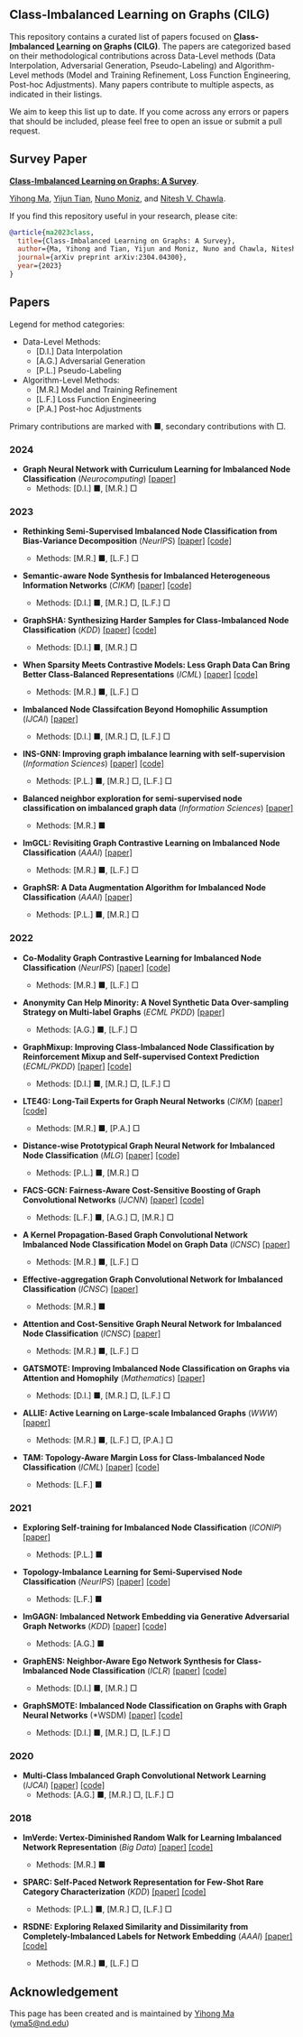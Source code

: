 ## Class-Imbalanced Learning on Graphs (CILG)

This repository contains a curated list of papers focused on **<u>C</u>lass-<u>I</u>mbalanced <u>L</u>earning on <u>G</u>raphs (CILG)**. The papers are categorized based on their methodological contributions across Data-Level methods (Data Interpolation, Adversarial Generation, Pseudo-Labeling) and Algorithm-Level methods (Model and Training Refinement, Loss Function Engineering, Post-hoc Adjustments). Many papers contribute to multiple aspects, as indicated in their listings.

We aim to keep this list up to date. If you come across any errors or papers that should be included, please feel free to open an issue or submit a pull request.

## Survey Paper

[**Class-Imbalanced Learning on Graphs: A Survey**](https://arxiv.org/pdf/2304.04300). 

[Yihong Ma](https://yihongma.github.io/), [Yijun Tian](http://tianyijun.com/), [Nuno Moniz](https://www.dcc.fc.up.pt/~nmoniz/), and [Nitesh V. Chawla](https://niteshchawla.nd.edu/).

If you find this repository useful in your research, please cite:
```bibtex
@article{ma2023class,
  title={Class-Imbalanced Learning on Graphs: A Survey},
  author={Ma, Yihong and Tian, Yijun and Moniz, Nuno and Chawla, Nitesh V},
  journal={arXiv preprint arXiv:2304.04300},
  year={2023}
}
```

## Papers

Legend for method categories:
- Data-Level Methods:
  - [D.I.] Data Interpolation
  - [A.G.] Adversarial Generation
  - [P.L.] Pseudo-Labeling
- Algorithm-Level Methods:
  - [M.R.] Model and Training Refinement
  - [L.F.] Loss Function Engineering
  - [P.A.] Post-hoc Adjustments

Primary contributions are marked with ■, secondary contributions with □.

### 2024
* **Graph Neural Network with Curriculum Learning for Imbalanced Node Classification** (*Neurocomputing*) [[paper]](https://arxiv.org/pdf/2202.02529.pdf)
  * Methods: [D.I.] ■, [M.R.] □

### 2023

* **Rethinking Semi-Supervised Imbalanced Node Classification from Bias-Variance Decomposition** (*NeurIPS*) [[paper]](https://arxiv.org/pdf/2310.18765.pdf) [[code]](https://github.com/yanliang3612/ReVar)
  * Methods: [M.R.] ■, [L.F.] □

* **Semantic-aware Node Synthesis for Imbalanced Heterogeneous Information Networks** (*CIKM*) [[paper]](https://arxiv.org/pdf/2302.14061.pdf) [[code]](https://github.com/XYGaoG/SNS)
  * Methods: [D.I.] ■, [M.R.] □, [L.F.] □

* **GraphSHA: Synthesizing Harder Samples for Class-Imbalanced Node Classification** (*KDD*) [[paper]](https://arxiv.org/pdf/2306.09612.pdf) [[code]](https://github.com/wenzhilics/GraphSHA)
  * Methods: [D.I.] ■, [M.R.] □

* **When Sparsity Meets Contrastive Models: Less Graph Data Can Bring Better Class-Balanced Representations** (*ICML*) [[paper]](https://proceedings.mlr.press/v202/zhang23o/zhang23o.pdf) [[code]](https://www.dropbox.com/sh/8jaq9zekzl3khni/AAA0kNDs_UMxj4YbTEKKyiXna?dl=0)
  * Methods: [M.R.] ■, [L.F.] □

* **Imbalanced Node Classifcation Beyond Homophilic Assumption** (*IJCAI*) [[paper]](https://www.ijcai.org/proceedings/2023/0848.pdf)
  * Methods: [D.I.] ■, [M.R.] □, [L.F.] □

* **INS-GNN: Improving graph imbalance learning with self-supervision** (*Information Sciences*) [[paper]](https://www.sciencedirect.com/science/article/abs/pii/S0020025523005042) [[code]](https://github.com/juanxin/INS-GNN)
  * Methods: [P.L.] ■, [M.R.] □, [L.F.] □

* **Balanced neighbor exploration for semi-supervised node classification on imbalanced graph data** (*Information Sciences*) [[paper]](https://www.sciencedirect.com/science/article/abs/pii/S0020025523002529)
  * Methods: [M.R.] ■

* **ImGCL: Revisiting Graph Contrastive Learning on Imbalanced Node Classification** (*AAAI*) [[paper]](https://ojs.aaai.org/index.php/AAAI/article/view/26319/26091)
  * Methods: [M.R.] ■, [L.F.] □

* **GraphSR: A Data Augmentation Algorithm for Imbalanced Node Classification** (*AAAI*) [[paper]](https://ojs.aaai.org/index.php/AAAI/article/view/25622/25394)
  * Methods: [P.L.] ■, [M.R.] □

### 2022

* **Co-Modality Graph Contrastive Learning for Imbalanced Node Classification** (*NeurIPS*) [[paper]](https://openreview.net/pdf?id=f_kvHrM4Q0) [[code]](https://github.com/graphprojects/CM-GCL)
  * Methods: [M.R.] ■, [L.F.] □

* **Anonymity Can Help Minority: A Novel Synthetic Data Over-sampling Strategy on Multi-label Graphs** (*ECML PKDD*) [[paper]](https://2022.ecmlpkdd.org/wp-content/uploads/2022/09/sub_1027.pdf)
  * Methods: [A.G.] ■, [L.F.] □

* **GraphMixup: Improving Class-Imbalanced Node Classification by Reinforcement Mixup and Self-supervised Context Prediction** (*ECML/PKDD*) [[paper]](https://2022.ecmlpkdd.org/wp-content/uploads/2022/09/sub_375.pdf) [[code]](https://github.com/LirongWu/GraphMixup)
  * Methods: [D.I.] ■, [M.R.] □, [L.F.] □

* **LTE4G: Long-Tail Experts for Graph Neural Networks** (*CIKM*) [[paper]](https://arxiv.org/pdf/2208.10205.pdf) [[code]](https://github.com/SukwonYun/LTE4G)
  * Methods: [M.R.] ■, [P.A.] □

* **Distance-wise Prototypical Graph Neural Network for Imbalanced Node Classification** (*MLG*) [[paper]](http://www.mlgworkshop.org/2022/papers/MLG22_paper_6707.pdf) [[code]](https://github.com/YuWVandy/DPGNN)
  * Methods: [P.L.] ■, [M.R.] □

* **FACS-GCN: Fairness-Aware Cost-Sensitive Boosting of Graph Convolutional Networks** (*IJCNN*) [[paper]](https://www.cse.msu.edu/~ptan/papers/FACS-GCN.pdf) [[code]](https://github.com/frsantosp/FACS-GCN)
  * Methods: [L.F.] ■, [A.G.] □, [M.R.] □

* **A Kernel Propagation-Based Graph Convolutional Network Imbalanced Node Classification Model on Graph Data** (*ICNSC*) [[paper]](https://ieeexplore.ieee.org/iel7/10004025/10004026/10004183.pdf)
  * Methods: [M.R.] ■, [L.F.] □

* **Effective-aggregation Graph Convolutional Network for Imbalanced Classification** (*ICNSC*) [[paper]](https://ieeexplore.ieee.org/iel7/10004025/10004026/10004069.pdf)
  * Methods: [M.R.] ■

* **Attention and Cost-Sensitive Graph Neural Network for Imbalanced Node Classification** (*ICNSC*) [[paper]](https://ieeexplore.ieee.org/iel7/10004025/10004026/10004144.pdf)
  * Methods: [M.R.] ■, [L.F.] □

* **GATSMOTE: Improving Imbalanced Node Classification on Graphs via Attention and Homophily** (*Mathematics*) [[paper]](https://www.mdpi.com/2227-7390/10/11/1799)
  * Methods: [D.I.] ■, [M.R.] □, [L.F.] □

* **ALLIE: Active Learning on Large-scale Imbalanced Graphs** (*WWW*) [[paper]](https://assets.amazon.science/b0/3c/5d25ba6a44a9aeef450083b41e88/allie-active-learning-on-large-scale-imbalanced-graphs.pdf)
  * Methods: [M.R.] ■, [L.F.] □, [P.A.] □

* **TAM: Topology-Aware Margin Loss for Class-Imbalanced Node Classification** (*ICML*) [[paper]](https://proceedings.mlr.press/v162/song22a/song22a.pdf) [[code]](https://github.com/Jaeyun-Song/TAM)
  * Methods: [L.F.] ■

### 2021

* **Exploring Self-training for Imbalanced Node Classification** (*ICONIP*) [[paper]](https://link.springer.com/chapter/10.1007/978-3-030-92307-5_4)
  * Methods: [P.L.] ■

* **Topology-Imbalance Learning for Semi-Supervised Node Classification** (*NeurIPS*) [[paper]](https://proceedings.neurips.cc/paper/2021/file/fa7cdfad1a5aaf8370ebeda47a1ff1c3-Paper.pdf) [[code]](https://github.com/victorchen96/ReNode)
  * Methods: [L.F.] ■

* **ImGAGN: Imbalanced Network Embedding via Generative Adversarial Graph Networks** (*KDD*) [[paper]](https://arxiv.org/pdf/2106.02817.pdf) [[code]](https://github.com/Leo-Q-316/ImGAGN)
  * Methods: [A.G.] ■

* **GraphENS: Neighbor-Aware Ego Network Synthesis for Class-Imbalanced Node Classification** (*ICLR*) [[paper]](https://openreview.net/pdf?id=MXEl7i-iru) [[code]](https://github.com/JoonHyung-Park/GraphENS)
  * Methods: [D.I.] ■, [M.R.] □

* **GraphSMOTE: Imbalanced Node Classification on Graphs with Graph Neural Networks** (*WSDM) [[paper]](https://arxiv.org/pdf/2103.08826.pdf) [[code]](https://github.com/TianxiangZhao/GraphSmote)
  * Methods: [D.I.] ■, [M.R.] □, [L.F.] □

### 2020

* **Multi-Class Imbalanced Graph Convolutional Network Learning** (*IJCAI*) [[paper]](https://www.ijcai.org/proceedings/2020/0398.pdf) [[code]](https://github.com/codeshareabc/DRGCN)
  * Methods: [A.G.] ■, [M.R.] □, [L.F.] □

### 2018

* **ImVerde: Vertex-Diminished Random Walk for Learning Imbalanced Network Representation** (*Big Data*) [[paper]](https://arxiv.org/pdf/1804.09222.pdf) [[code]](https://github.com/jwu4sml/ImVerde)
  * Methods: [M.R.] ■

* **SPARC: Self-Paced Network Representation for Few-Shot Rare Category Characterization** (*KDD*) [[paper]](https://dl.acm.org/doi/pdf/10.1145/3219819.3219968) [[code]](http://publish.illinois.edu/daweizhou/files/2019/10/SPARC.zip)
  * Methods: [P.L.] ■, [M.R.] □, [L.F.] □

* **RSDNE: Exploring Relaxed Similarity and Dissimilarity from Completely-Imbalanced Labels for Network Embedding** (*AAAI*) [[paper]](https://cdn.aaai.org/ojs/11242/11242-13-14770-1-2-20201228.pdf) [[code]](https://github.com/zhengwang100/RSDNE-python)
  * Methods: [M.R.] ■, [L.F.] □


## Acknowledgement

This page has been created and is maintained by [Yihong Ma](https://yihongma.github.io/) (yma5@nd.edu)